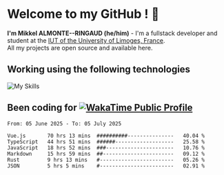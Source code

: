 # Welcome to my GitHub ! 🌃

**I'm Mikkel ALMONTE--RINGAUD (he/him)** - I'm a fullstack developer and student at the [IUT of the University of Limoges, France](https://iut.unilim.fr). \
All my projects are open source and available here.

## Working using the following technologies

![My Skills](https://skillicons.dev/icons?i=solidjs,pnpm,nodejs,ts,js,vercel,netlify,html,css,rust,astro,git,vue,md,electron,figma,github,bash,bun,cloudflare,py,tailwind,nginx,npm,tauri,vite,zig,yarn,windicss,dart,flutter,kotlin&theme=dark)

## Been coding for [![WakaTime Public Profile](https://wakatime.com/badge/user/0839e595-e07a-435c-8d59-ed95f2a3d6dd.svg?style=flat-square)](https://wakatime.com/@0839e595-e07a-435c-8d59-ed95f2a3d6dd)

<!--START_SECTION:waka-->

```plain
From: 05 June 2025 - To: 05 July 2025

Vue.js       70 hrs 13 mins  ##########---------------   40.04 %
TypeScript   44 hrs 51 mins  ######-------------------   25.58 %
JavaScript   18 hrs 52 mins  ###----------------------   10.76 %
Markdown     15 hrs 59 mins  ##-----------------------   09.12 %
Rust         9 hrs 13 mins   #------------------------   05.26 %
JSON         5 hrs 5 mins    #------------------------   02.91 %
```

<!--END_SECTION:waka-->
